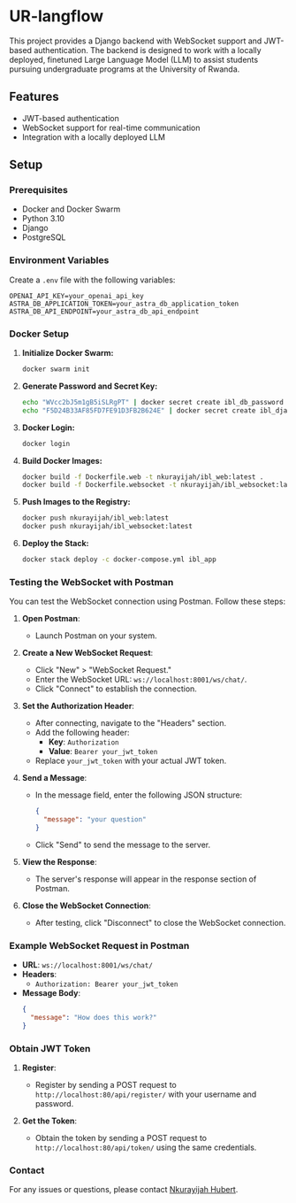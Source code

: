 # UR-langflow

This project provides a Django backend with WebSocket support and JWT-based authentication. The backend is designed to work with a locally deployed, finetuned Large Language Model (LLM) to assist students pursuing undergraduate programs at the University of Rwanda.

## Features

- JWT-based authentication
- WebSocket support for real-time communication
- Integration with a locally deployed LLM

## Setup

### Prerequisites

- Docker and Docker Swarm
- Python 3.10
- Django
- PostgreSQL

### Environment Variables

Create a `.env` file with the following variables:

```env
OPENAI_API_KEY=your_openai_api_key
ASTRA_DB_APPLICATION_TOKEN=your_astra_db_application_token
ASTRA_DB_API_ENDPOINT=your_astra_db_api_endpoint
```

### Docker Setup

1. **Initialize Docker Swarm:**

   ```bash
   docker swarm init
   ```

2. **Generate Password and Secret Key:**

   ```bash
   echo "WVcc2bJ5m1gB5iSLRgPT" | docker secret create ibl_db_password -
   echo "F5D24B33AF85FD7FE91D3FB2B624E" | docker secret create ibl_django_secret_key -
   ```

3. **Docker Login:**

   ```bash
   docker login
   ```

4. **Build Docker Images:**

   ```bash
   docker build -f Dockerfile.web -t nkurayijah/ibl_web:latest .
   docker build -f Dockerfile.websocket -t nkurayijah/ibl_websocket:latest .
   ```

5. **Push Images to the Registry:**

   ```bash
   docker push nkurayijah/ibl_web:latest
   docker push nkurayijah/ibl_websocket:latest
   ```

6. **Deploy the Stack:**

   ```bash
   docker stack deploy -c docker-compose.yml ibl_app
   ```

### Testing the WebSocket with Postman

You can test the WebSocket connection using Postman. Follow these steps:

1. **Open Postman**:

   - Launch Postman on your system.

2. **Create a New WebSocket Request**:

   - Click "New" > "WebSocket Request."
   - Enter the WebSocket URL: `ws://localhost:8001/ws/chat/`.
   - Click "Connect" to establish the connection.

3. **Set the Authorization Header**:

   - After connecting, navigate to the "Headers" section.
   - Add the following header:
     - **Key**: `Authorization`
     - **Value**: `Bearer your_jwt_token`
   - Replace `your_jwt_token` with your actual JWT token.

4. **Send a Message**:

   - In the message field, enter the following JSON structure:
     ```json
     {
       "message": "your question"
     }
     ```
   - Click "Send" to send the message to the server.

5. **View the Response**:

   - The server's response will appear in the response section of Postman.

6. **Close the WebSocket Connection**:
   - After testing, click "Disconnect" to close the WebSocket connection.

### Example WebSocket Request in Postman

- **URL**: `ws://localhost:8001/ws/chat/`
- **Headers**:
  - `Authorization: Bearer your_jwt_token`
- **Message Body**:
  ```json
  {
    "message": "How does this work?"
  }
  ```

### Obtain JWT Token

1. **Register**:

   - Register by sending a POST request to `http://localhost:80/api/register/` with your username and password.

2. **Get the Token**:
   - Obtain the token by sending a POST request to `http://localhost:80/api/token/` using the same credentials.

### Contact

For any issues or questions, please contact [Nkurayijah Hubert](mailto:nkurayijah@gmail.com).
